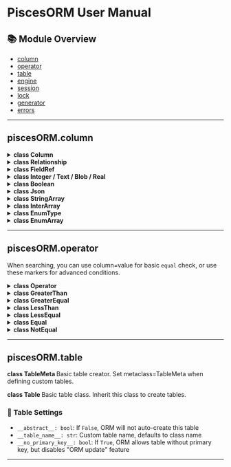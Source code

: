 # PiscesORM User Manual

## 📚 Module Overview
- [column](#piscesormcolumn)
- [operator](#piscesormoperator)
- [table](#piscesormtable)
- [engine]()
- [session]()
- [lock]()
- [generator]()
- [errors]()

---

## piscesORM.column

<details>
<summary><strong>class Column</strong></summary>

Basic column class. To customize input/output, inherit this class.
- `type: str`: Database column type
- `primary_key: bool`: Is primary key
- `not_null: bool`
- `auto_increment: bool`
- `unique: bool`
- `default: Any`
- `index: bool`

### 🛠 Methods

- `to_db(value: Any) -> Any`: Convert Python value to DB format
- `from_db(value: Any) -> Any`: Convert DB value to Python format
- `normalize_default(default: Any) -> Any`: Preprocess default value

</details>
<details>
<summary><strong>class Relationship</strong></summary>

Relationship marker. After DB query, loads the target.
- `table: Table`: Related table
- `plural_data: bool`: One-to-many relationship, if `True` this field is `list[Table]`
- `**filter`: Filter conditions
</details>

<details>
<summary><strong>class FieldRef</strong></summary>

Special relationship marker, means the value comes from itself and should be resolved later.
- `name: str`: Related field name
</details>

<details>
<summary><strong>class Integer / Text / Blob / Real</strong></summary>

Built-in DB types, no extra handling.
</details>

<details>
<summary><strong>class Boolean</strong></summary>

Official type, enables boolean support in DB.
</details>

<details>
<summary><strong>class Json</strong></summary>

Official type, returns a dictionary after fetching.
</details>

<details>
<summary><strong>class StringArray</strong></summary>

Official type, returns `list[str]` after fetching.
</details>

<details>
<summary><strong>class InterArray</strong></summary>

Official type, returns `list[int]` after fetching.
</details>

<details>
<summary><strong>class EnumType</strong></summary>

Special type, returns Enum after fetching.
- `enum: Enum`: Target Enum class
- `store_as_value: bool`: Store Enum value in DB, may save space
- `org_type`: Target original type after fetching, if `store_as_value=True`, tell ORM the type (e.g. `int`)
</details>

<details>
<summary><strong>class EnumArray</strong></summary>

Special type, same as above, but returns `list[Enum]`
</details>

---

## piscesORM.operator

When searching, you can use column=value for basic `equal` check, or use these markers for advanced conditions.

<details>
<summary><strong>class Operator</strong></summary>

Basic operator, no special meaning.
</details>

<details>
<summary><strong>class GreaterThan</strong></summary>

`Greater than` operator, SQL `>`. Alias: `Gt`
</details>

<details>
<summary><strong>class GreaterEqual</strong></summary>

`Greater or equal` operator, SQL `>=`. Alias: `Gte`
</details>

<details>
<summary><strong>class LessThan</strong></summary>

`Less than` operator, SQL `<`. Alias: `Lt`
</details>

<details>
<summary><strong>class LessEqual</strong></summary>

`Less or equal` operator, SQL `<=`. Alias: `Lte`
</details>

<details>
<summary><strong>class Equal</strong></summary>

`Equal` operator, SQL `=`. Alias: `Eq`
~~You probably don't need this one~~
</details>

<details>
<summary><strong>class NotEqual</strong></summary>

`Not equal` operator, SQL `!=`. Alias: `Ne`
</details>

---

## piscesORM.table

<strong> class TableMeta </strong>
Basic table creator. Set metaclass=TableMeta when defining custom tables.

<strong> class Table </strong>
Basic table class. Inherit this class to create tables.

### 🔧 Table Settings
- `__abstract__: bool`: If `False`, ORM will not auto-create this table
- `__table_name__: str`: Custom table name, defaults to class name
- `__no_primary_key__: bool`: If `True`, ORM allows table without primary key, but disables "ORM update" feature

---
